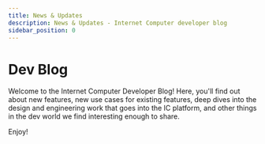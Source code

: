 ```yaml
---
title: News & Updates
description: News & Updates - Internet Computer developer blog
sidebar_position: 0
---
```


# Dev Blog

Welcome to the Internet Computer Developer Blog! Here, you'll find out about new features, new use cases for existing
features, deep dives into the design and engineering work that goes into the IC platform, and other things in the dev
world we find interesting enough to share.

Enjoy!